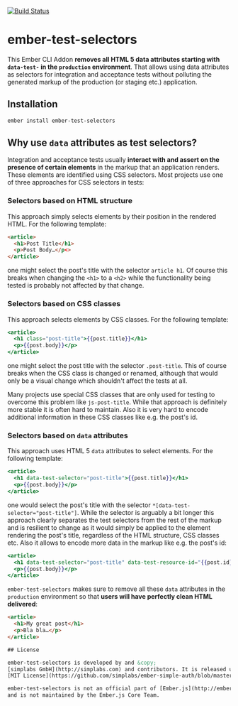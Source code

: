 [![Build Status](https://travis-ci.org/simplabs/ember-test-selectors.svg?branch=master)](https://travis-ci.org/simplabs/ember-test-selectors)

# ember-test-selectors

This Ember CLI Addon __removes all HTML 5 data attributes starting with
`data-test-` in the `production` environment__. That allows using data
attributes as selectors for integration and acceptance tests without polluting
the generated markup of the production (or staging etc.) application.

## Installation

```bash
ember install ember-test-selectors
```

## Why use `data` attributes as test selectors?

Integration and acceptance tests usually __interact with and assert on the
presence of certain elements__ in the markup that an application renders. These
elements are identified using CSS selectors. Most projects use one of three
approaches for CSS selectors in tests:

### Selectors based on HTML structure

This approach simply selects elements by their position in the rendered HTML.
For the following template:

```html
<article>
  <h1>Post Title</h1>
  <p>Post Body…</p<>
</article>
```

one might select the post's title with the selector `article h1`. Of course
this breaks when changing the `<h1>` to a `<h2>` while the functionality being
tested is probably not affected by that change.

### Selectors based on CSS classes

This approach selects elements by CSS classes. For the following template:

```hbs
<article>
  <h1 class="post-title">{{post.title}}</h1>
  <p>{{post.body}}</p>
</article>
```

one might select the post title with the selector `.post-title`. This of course
breaks when the CSS class is changed or renamed, although that would only be a
visual change which shouldn't affect the tests at all.

Many projects use special CSS classes that are only used for testing to
overcome this problem like `js-post-title`. While that approach is definitely
more stable it is often hard to maintain. Also it is very hard to encode
additional information in these CSS classes like e.g. the post's id.

### Selectors based on `data` attributes

This approach uses HTML 5 `data` attributes to select elements. For the
following template:

```hbs
<article>
  <h1 data-test-selector="post-title">{{post.title}}</h1>
  <p>{{post.body}}</p>
</article>
```

one would select the post's title with the selector
`*[data-test-selector="post-title"]`. While the selector is arguably a bit
longer this approach clearly separates the test selectors from the rest of the
markup and is resilient to change as it would simply be applied to the element
rendering the post's title, regardless of the HTML structure, CSS classes etc.
Also it allows to encode more data in the markup like e.g. the post's id:

```hbs
<article>
  <h1 data-test-selector="post-title" data-test-resource-id="{{post.id}}">{{post.title}}</h1>
  <p>{{post.body}}</p>
</article>
```

`ember-test-selectors` makes sure to remove all these `data` attributes in the
`production` environment so that __users will have perfectly clean HTML
delivered__:

```html
<article>
  <h1>My great post</h1>
  <p>Bla bla…</p>
</article>

## License

ember-test-selectors is developed by and &copy;
[simplabs GmbH](http://simplabs.com) and contributors. It is released under the
[MIT License](https://github.com/simplabs/ember-simple-auth/blob/master/LICENSE).

ember-test-selectors is not an official part of [Ember.js](http://emberjs.com)
and is not maintained by the Ember.js Core Team.

